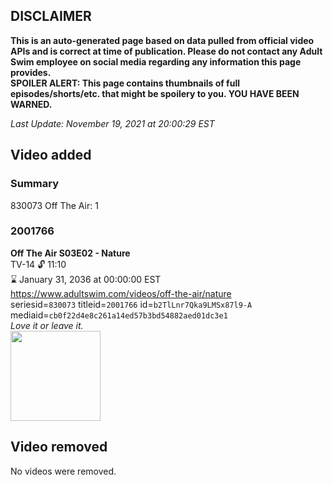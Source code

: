 ## DISCLAIMER
**This is an auto-generated page based on data pulled from official video APIs and is correct at time of publication. Please do not contact any Adult Swim employee on social media regarding any information this page provides.**  
**SPOILER ALERT: This page contains thumbnails of full episodes/shorts/etc. that might be spoilery to you. YOU HAVE BEEN WARNED.**  

_Last Update: November 19, 2021 at 20:00:29 EST_
## Video added
### Summary
830073 Off The Air: 1  
### 2001766
**Off The Air S03E02 - Nature**  
TV-14 🔓 11:10  
⌛ January 31, 2036 at 00:00:00 EST  
https://www.adultswim.com/videos/off-the-air/nature  
seriesid=`830073` titleid=`2001766` id=`b2TlLnr7Qka9LMSx87l9-A` mediaid=`cb0f22d4e8c261a14ed57b3bd54882aed01dc3e1`  
_Love it or leave it._  
<a href="https://media.cdn.adultswim.com/uploads/20200312/thumbnails/2_20312132755-offtheair_302_dup-20131223.jpg"><img src="https://media.cdn.adultswim.com/uploads/20200312/thumbnails/2_20312132755-offtheair_302_dup-20131223.jpg" height="144px" /></a>
## Video removed
No videos were removed.  
